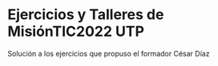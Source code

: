 # Ejercicios y Talleres de MisiónTIC2022 UTP

Solución a los ejercicios que propuso el formador César Díaz
